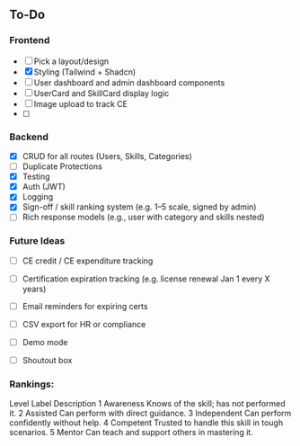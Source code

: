 
## To-Do

### Frontend
- [ ] Pick a layout/design
- [x] Styling (Tailwind + Shadcn)
- [ ] User dashboard and admin dashboard components
- [ ] UserCard and SkillCard display logic
- [ ] Image upload to track CE
- [ ] 

### Backend
- [x] CRUD for all routes (Users, Skills, Categories)
- [ ] Duplicate Protections
- [x] Testing
- [x] Auth (JWT)
- [x] Logging
- [x] Sign-off / skill ranking system (e.g. 1–5 scale, signed by admin)
- [ ] Rich response models (e.g., user with category and skills nested)

### Future Ideas
- [ ] CE credit / CE expenditure tracking
- [ ] Certification expiration tracking (e.g. license renewal Jan 1 every X years)
- [ ] Email reminders for expiring certs
- [ ] CSV export for HR or compliance
- [ ] Demo mode
- [ ] Shoutout box


### Rankings:
Level	Label	    Description
1	    Awareness	Knows of the skill; has not performed it.
2	    Assisted	Can perform with direct guidance.
3	    Independent	Can perform confidently without help.
4	    Competent	Trusted to handle this skill in tough scenarios.
5	    Mentor	    Can teach and support others in mastering it.